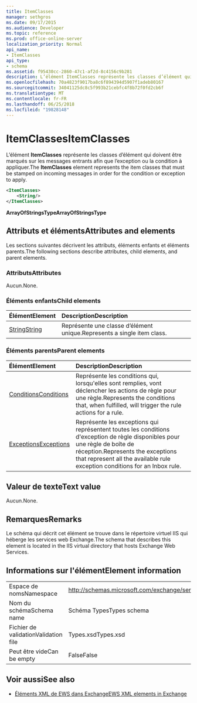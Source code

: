```yaml
---
title: ItemClasses
manager: sethgros
ms.date: 09/17/2015
ms.audience: Developer
ms.topic: reference
ms.prod: office-online-server
localization_priority: Normal
api_name:
- ItemClasses
api_type:
- schema
ms.assetid: f95430cc-2860-47c1-af2d-8c4156c9b281
description: L’élément ItemClasses représente les classes d’élément qui doivent être marqués sur les messages entrants afin que l’exception ou la condition à appliquer.
ms.openlocfilehash: 70a4823f9017ba8c6f894394d5907f1adeb80167
ms.sourcegitcommit: 34041125dc8c5f993b21cebfc4f8b72f0fd2cb6f
ms.translationtype: MT
ms.contentlocale: fr-FR
ms.lasthandoff: 06/25/2018
ms.locfileid: "19828148"
---
```

# <a name="itemclasses"></a><span data-ttu-id="1000b-103">ItemClasses</span><span class="sxs-lookup"><span data-stu-id="1000b-103">ItemClasses</span></span>

<span data-ttu-id="1000b-104">L’élément **ItemClasses** représente les classes d’élément qui doivent être marqués sur les messages entrants afin que l’exception ou la condition à appliquer.</span><span class="sxs-lookup"><span data-stu-id="1000b-104">The **ItemClasses** element represents the item classes that must be stamped on incoming messages in order for the condition or exception to apply.</span></span> 
  
```XML
<ItemClasses>
    <String/>
</ItemClasses>
```

 <span data-ttu-id="1000b-105">**ArrayOfStringsType**</span><span class="sxs-lookup"><span data-stu-id="1000b-105">**ArrayOfStringsType**</span></span>
## <a name="attributes-and-elements"></a><span data-ttu-id="1000b-106">Attributs et éléments</span><span class="sxs-lookup"><span data-stu-id="1000b-106">Attributes and elements</span></span>

<span data-ttu-id="1000b-107">Les sections suivantes décrivent les attributs, éléments enfants et éléments parents.</span><span class="sxs-lookup"><span data-stu-id="1000b-107">The following sections describe attributes, child elements, and parent elements.</span></span>
  
### <a name="attributes"></a><span data-ttu-id="1000b-108">Attributs</span><span class="sxs-lookup"><span data-stu-id="1000b-108">Attributes</span></span>

<span data-ttu-id="1000b-109">Aucun.</span><span class="sxs-lookup"><span data-stu-id="1000b-109">None.</span></span>
  
### <a name="child-elements"></a><span data-ttu-id="1000b-110">Éléments enfants</span><span class="sxs-lookup"><span data-stu-id="1000b-110">Child elements</span></span>

|<span data-ttu-id="1000b-111">**Élément**</span><span class="sxs-lookup"><span data-stu-id="1000b-111">**Element**</span></span>|<span data-ttu-id="1000b-112">**Description**</span><span class="sxs-lookup"><span data-stu-id="1000b-112">**Description**</span></span>|
|:-----|:-----|
|[<span data-ttu-id="1000b-113">String</span><span class="sxs-lookup"><span data-stu-id="1000b-113">String</span></span>](string.md) <br/> |<span data-ttu-id="1000b-114">Représente une classe d’élément unique.</span><span class="sxs-lookup"><span data-stu-id="1000b-114">Represents a single item class.</span></span>  <br/> |
   
### <a name="parent-elements"></a><span data-ttu-id="1000b-115">Éléments parents</span><span class="sxs-lookup"><span data-stu-id="1000b-115">Parent elements</span></span>

|<span data-ttu-id="1000b-116">**Élément**</span><span class="sxs-lookup"><span data-stu-id="1000b-116">**Element**</span></span>|<span data-ttu-id="1000b-117">**Description**</span><span class="sxs-lookup"><span data-stu-id="1000b-117">**Description**</span></span>|
|:-----|:-----|
|[<span data-ttu-id="1000b-118">Conditions</span><span class="sxs-lookup"><span data-stu-id="1000b-118">Conditions</span></span>](conditions.md) <br/> |<span data-ttu-id="1000b-119">Représente les conditions qui, lorsqu'elles sont remplies, vont déclencher les actions de règle pour une règle.</span><span class="sxs-lookup"><span data-stu-id="1000b-119">Represents the conditions that, when fulfilled, will trigger the rule actions for a rule.</span></span>  <br/> |
|[<span data-ttu-id="1000b-120">Exceptions</span><span class="sxs-lookup"><span data-stu-id="1000b-120">Exceptions</span></span>](exceptions.md) <br/> |<span data-ttu-id="1000b-121">Représente les exceptions qui représentent toutes les conditions d'exception de règle disponibles pour une règle de boîte de réception.</span><span class="sxs-lookup"><span data-stu-id="1000b-121">Represents the exceptions that represent all the available rule exception conditions for an Inbox rule.</span></span>  <br/> |
   
## <a name="text-value"></a><span data-ttu-id="1000b-122">Valeur de texte</span><span class="sxs-lookup"><span data-stu-id="1000b-122">Text value</span></span>

<span data-ttu-id="1000b-123">Aucun.</span><span class="sxs-lookup"><span data-stu-id="1000b-123">None.</span></span>
  
## <a name="remarks"></a><span data-ttu-id="1000b-124">Remarques</span><span class="sxs-lookup"><span data-stu-id="1000b-124">Remarks</span></span>

<span data-ttu-id="1000b-125">Le schéma qui décrit cet élément se trouve dans le répertoire virtuel IIS qui héberge les services web Exchange.</span><span class="sxs-lookup"><span data-stu-id="1000b-125">The schema that describes this element is located in the IIS virtual directory that hosts Exchange Web Services.</span></span>
  
## <a name="element-information"></a><span data-ttu-id="1000b-126">Informations sur l'élément</span><span class="sxs-lookup"><span data-stu-id="1000b-126">Element information</span></span>

|||
|:-----|:-----|
|<span data-ttu-id="1000b-127">Espace de noms</span><span class="sxs-lookup"><span data-stu-id="1000b-127">Namespace</span></span>  <br/> |http://schemas.microsoft.com/exchange/services/2006/types  <br/> |
|<span data-ttu-id="1000b-128">Nom du schéma</span><span class="sxs-lookup"><span data-stu-id="1000b-128">Schema name</span></span>  <br/> |<span data-ttu-id="1000b-129">Schéma Types</span><span class="sxs-lookup"><span data-stu-id="1000b-129">Types schema</span></span>  <br/> |
|<span data-ttu-id="1000b-130">Fichier de validation</span><span class="sxs-lookup"><span data-stu-id="1000b-130">Validation file</span></span>  <br/> |<span data-ttu-id="1000b-131">Types.xsd</span><span class="sxs-lookup"><span data-stu-id="1000b-131">Types.xsd</span></span>  <br/> |
|<span data-ttu-id="1000b-132">Peut être vide</span><span class="sxs-lookup"><span data-stu-id="1000b-132">Can be empty</span></span>  <br/> |<span data-ttu-id="1000b-133">False</span><span class="sxs-lookup"><span data-stu-id="1000b-133">False</span></span>  <br/> |
   
## <a name="see-also"></a><span data-ttu-id="1000b-134">Voir aussi</span><span class="sxs-lookup"><span data-stu-id="1000b-134">See also</span></span>



- [<span data-ttu-id="1000b-135">Éléments XML de EWS dans Exchange</span><span class="sxs-lookup"><span data-stu-id="1000b-135">EWS XML elements in Exchange</span></span>](ews-xml-elements-in-exchange.md)


